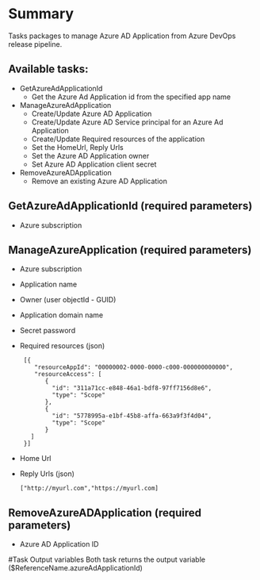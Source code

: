 # Summary
Tasks packages to manage Azure AD Application from Azure DevOps release pipeline.

## Available tasks:
- GetAzureAdApplicationId
	- Get the Azure Ad Application id from the specified app name
- ManageAzureAdApplication
	- Create/Update Azure AD Application
	- Create/Update Azure AD Service principal for an Azure Ad Application
	- Create/Update Required resources of the application
	- Set the HomeUrl, Reply Urls
	- Set the Azure AD Application owner
	- Set Azure AD Application client secret
- RemoveAzureADApplication
	- Remove an existing Azure AD Application

## GetAzureAdApplicationId (required parameters)
- Azure subscription

## ManageAzureApplication (required parameters)
- Azure subscription
- Application name
- Owner (user objectId - GUID)
- Application domain name
- Secret password
- Required resources (json)
	```
	 [{
		"resourceAppId": "00000002-0000-0000-c000-000000000000",
		"resourceAccess": [
           {
             "id": "311a71cc-e848-46a1-bdf8-97ff7156d8e6",
             "type": "Scope"
           },
           {
             "id": "5778995a-e1bf-45b8-affa-663a9f3f4d04",
             "type": "Scope"
           }
       ]
     }]
    ```
               
- Home Url
- Reply Urls (json)

	```["http://myurl.com","https://myurl.com]```

## RemoveAzureADApplication (required parameters)
- Azure AD Application ID

#Task Output variables
Both task returns the output variable ($ReferenceName.azureAdApplicationId)